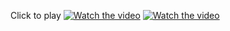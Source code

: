 Click to play
[![Watch the video](https://img.youtube.com/vi/5fwiKM-rW7o/maxresdefault.jpg)](https://www.youtube.com/embed/5fwiKM-rW7o?vq=hd1080&autoplay=1)
[![Watch the video](https://img.youtube.com/vi/wpTRd5V1lG0/maxresdefault.jpg)](https://www.youtube.com/embed/wpTRd5V1lG0?vq=hd1080&autoplay=1)
